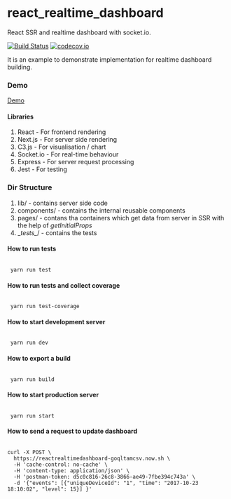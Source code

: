 # react_realtime_dashboard
React SSR and realtime dashboard with socket.io.

[![Build Status](https://travis-ci.org/bmhaskar/react_realtime_dashboard.svg?branch=master)](https://travis-ci.org/bmhaskar/react_realtime_dashboard)
[![codecov.io](https://codecov.io/gh/bmhaskar/react_realtime_dashboard/branch/master/graphs/badge.svg?branch=master)](https://codecov.io/gh/bmhaskar/react_realtime_dashboard)

It is an example to demonstrate implementation for realtime dashboard building.


### Demo 
[Demo](https://reactrealtimedashboard-goqltamcsv.now.sh )
 
#### Libraries 
1. React - For frontend rendering
2. Next.js - For server side rendering
3. C3.js - For visualisation / chart
4. Socket.io - For real-time behaviour
5. Express - For server request processing 
6. Jest - For testing

### Dir Structure
 1. lib/ - contains server side code 
 2. components/ - contains the internal reusable components 
 3. pages/ - contans tha containers which get data from server in SSR with the help of _getInitialProps_
 4. \__tests\__/ - contains the tests  

#### How to run tests 
<code>
 yarn run test
</code>

#### How to run tests and collect coverage 
<code>
 yarn run test-coverage
</code>

#### How to start development server 
<code >
 yarn run dev
</code>

#### How to export a build 
<code >
 yarn run build 
</code>

#### How to start production server  
<code >
 yarn run start  
</code>


#### How to send a request to update dashboard 
<code>
curl -X POST \
  https://reactrealtimedashboard-goqltamcsv.now.sh \
  -H 'cache-control: no-cache' \
  -H 'content-type: application/json' \
  -H 'postman-token: d5c0c816-26c8-3866-ae49-7fbe394c743a' \
  -d '{"events": [{"uniqueDeviceId": "1", "time": "2017-10-23 18:10:02", "level": 15}] }'
</code>


 
 
